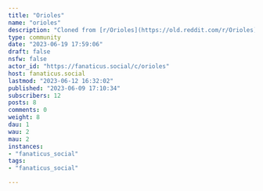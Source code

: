 ```yaml
---
title: "Orioles" 
name: "orioles"
description: "Cloned from [r/Orioles](https://old.reddit.com/r/Orioles)# Looking for mods!"
type: community
date: "2023-06-19 17:59:06"
draft: false
nsfw: false
actor_id: "https://fanaticus.social/c/orioles"
host: fanaticus.social
lastmod: "2023-06-12 16:32:02"
published: "2023-06-09 17:10:34"
subscribers: 12
posts: 8
comments: 0
weight: 8
dau: 1
wau: 2
mau: 2
instances:
- "fanaticus_social"
tags: 
- "fanaticus_social"

---
```

